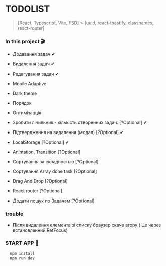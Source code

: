 # TODOLIST

> [React, Typescript, Vite, FSD] > [uuid, react-toastify, classnames, react-router]

### In this project 🎬

- Додавання задач ✔
- Видалення задач ✔
- Редагування задач ✔
- Mobile Adaptive
- Dark theme
- Порядок
- Оптимізацція

- Зробити лічильник - кількість створенних задач. [?Optional] ✔
- Підтвердження на видалення (модал) [?Optional] ✔
- LocalStorage [?Optional] ✔
- Animation, Transition [?Optional]
- Сортування за складностью [?Optional]
- Сортування Array done task [?Optional]
- Drag And Drop [?Optional]
- React router [?Optional]
- Додати пошук по Задачам [?Optional]

### trouble

- Після видалення елемента зі списку браузер скаче вгору ( Це через встановленний RefFocus)

### START APP 🚀

```bash
  npm install
  npm run dev
```
